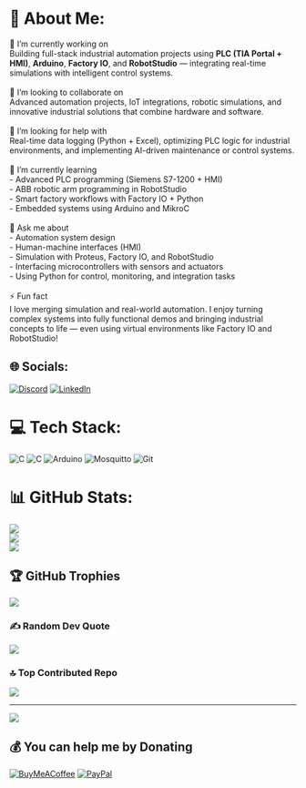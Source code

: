 # 💫 About Me:
🔭 I’m currently working on  <br>Building full-stack industrial automation projects using **PLC (TIA Portal + HMI)**, **Arduino**, **Factory IO**, and **RobotStudio** — integrating real-time simulations with intelligent control systems.<br><br>👯 I’m looking to collaborate on  <br>Advanced automation projects, IoT integrations, robotic simulations, and innovative industrial solutions that combine hardware and software.<br><br>🤝 I’m looking for help with  <br>Real-time data logging (Python + Excel), optimizing PLC logic for industrial environments, and implementing AI-driven maintenance or control systems.<br><br>🌱 I’m currently learning  <br>- Advanced PLC programming (Siemens S7-1200 + HMI)  <br>- ABB robotic arm programming in RobotStudio  <br>- Smart factory workflows with Factory IO + Python  <br>- Embedded systems using Arduino and MikroC  <br><br>💬 Ask me about  <br>- Automation system design  <br>- Human-machine interfaces (HMI)  <br>- Simulation with Proteus, Factory IO, and RobotStudio  <br>- Interfacing microcontrollers with sensors and actuators  <br>- Using Python for control, monitoring, and integration tasks  <br><br>⚡ Fun fact  <br>I love merging simulation and real-world automation. I enjoy turning complex systems into fully functional demos and bringing industrial concepts to life — even using virtual environments like Factory IO and RobotStudio!<br>


## 🌐 Socials:
[![Discord](https://img.shields.io/badge/Discord-%237289DA.svg?logo=discord&logoColor=white)](https://discord.gg/https://discord.gg/BCuMfJ2k) [![LinkedIn](https://img.shields.io/badge/LinkedIn-%230077B5.svg?logo=linkedin&logoColor=white)](https://linkedin.com/in/https://www.linkedin.com/in/hamza-haddou-ouali-08055920b/) 

# 💻 Tech Stack:
![C](https://img.shields.io/badge/c-%2300599C.svg?style=for-the-badge&logo=c&logoColor=white) ![C](https://img.shields.io/badge/c-%2300599C.svg?style=for-the-badge&logo=c&logoColor=white) ![Arduino](https://img.shields.io/badge/-Arduino-00979D?style=for-the-badge&logo=Arduino&logoColor=white) ![Mosquitto](https://img.shields.io/badge/mosquitto-%233C5280.svg?style=for-the-badge&logo=eclipsemosquitto&logoColor=white) ![Git](https://img.shields.io/badge/git-%23F05033.svg?style=for-the-badge&logo=git&logoColor=white)
# 📊 GitHub Stats:
![](https://github-readme-stats.vercel.app/api?username=Hamza52536&theme=tokyonight&hide_border=false&include_all_commits=false&count_private=false)<br/>
![](https://nirzak-streak-stats.vercel.app/?user=Hamza52536&theme=tokyonight&hide_border=false)<br/>
![](https://github-readme-stats.vercel.app/api/top-langs/?username=Hamza52536&theme=tokyonight&hide_border=false&include_all_commits=false&count_private=false&layout=compact)

## 🏆 GitHub Trophies
![](https://github-profile-trophy.vercel.app/?username=Hamza52536&theme=radical&no-frame=false&no-bg=true&margin-w=4)

### ✍️ Random Dev Quote
![](https://quotes-github-readme.vercel.app/api?type=horizontal&theme=radical)

### 🔝 Top Contributed Repo
![](https://github-contributor-stats.vercel.app/api?username=Hamza52536&limit=5&theme=highcontrast&combine_all_yearly_contributions=true)

---
[![](https://visitcount.itsvg.in/api?id=Hamza52536&icon=0&color=1)](https://visitcount.itsvg.in)

  ## 💰 You can help me by Donating
  [![BuyMeACoffee](https://img.shields.io/badge/Buy%20Me%20a%20Coffee-ffdd00?style=for-the-badge&logo=buy-me-a-coffee&logoColor=black)](https://buymeacoffee.com/buymeacoffee.com/dominodealz) [![PayPal](https://img.shields.io/badge/PayPal-00457C?style=for-the-badge&logo=paypal&logoColor=white)](https://paypal.me/https://paypal.me/dominodealz?country.x=MA&locale.x=ar_EG) 

  
<!-- Proudly created with GPRM ( https://gprm.itsvg.in ) -->
